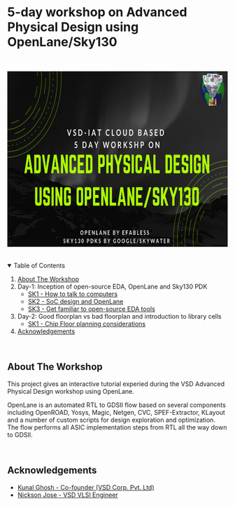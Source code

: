# 5-day workshop on Advanced Physical Design using OpenLane/Sky130

<!-- PROJECT LOGO -->
<br />

<p align="center">
		<a href="https://www.vlsisystemdesign.com/advanced-physical-design-using-openlane-sky130/" target="_blank">
		<img src="assets/advanced_physical_design_poster.png" alt="advanced_physical_design_poster" width="800" height="400">
		</a>
</p>
<!-- TABLE OF CONTENTS -->
<br />

<details open="open">
	<summary>Table of Contents</summary>
	<ol>
		<li>
			<a href="#about-the-workshop">About The Workshop</a>
		</li>
		<li>
			Day-1: Inception of open-source EDA, OpenLane and Sky130 PDK
			<ul>
				<li><a href="day-1/d1_sk1_readme.md">SK1 - How to talk to computers</a></li>
				<li><a href="day-1/d1_sk2_readme.md">SK2 - SoC design and OpenLane</a></li>
                <li><a href="day-1/d1_sk3_readme.md">SK3 - Get familiar to open-source EDA tools</a></li>
			</ul>
		</li>
        <li>
			Day-2: Good floorplan vs bad floorplan and introduction to library cells
			<ul>
				<li><a href="day-2/d2_sk1_readme.md">SK1 - Chip Floor planning considerations</a></li>
			</ul>
		</li>
		<li>
			<a href="#acknowledgements">Acknowledgements</a>
		</li>
	</ol>
</details>


<br />

<!-- ABOUT THE WORKSHOP -->

## About The Workshop

This project gives an interactive tutorial experied during the VSD Advanced Physical Design workshop using OpenLane.

OpenLane is an automated RTL to GDSII flow based on several components including OpenROAD, Yosys, Magic, Netgen, CVC, SPEF-Extractor, KLayout and a number of custom scripts for design exploration and optimization. The flow performs all ASIC implementation steps from RTL all the way down to GDSII.

<br />

<!-- ## Day-1 - Inception of open-source EDA, OpenLane and Sky130 PDK -->

## Acknowledgements

- [Kunal Ghosh - Co-founder (VSD Corp. Pvt. Ltd)](https://github.com/kunalg123)
- [Nickson Jose - VSD VLSI Engineer](https://github.com/nickson-jose)

